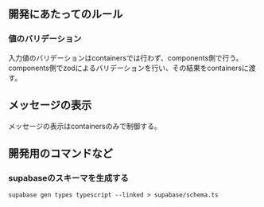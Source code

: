 


## 開発にあたってのルール

### 値のバリデーション
入力値のバリデーションはcontainersでは行わず、components側で行う。
components側でzodによるバリデーションを行い、その結果をcontainersに渡す。

## メッセージの表示
メッセージの表示はcontainersのみで制御する。


## 開発用のコマンドなど

### supabaseのスキーマを生成する
```shell
supabase gen types typescript --linked > supabase/schema.ts
```
